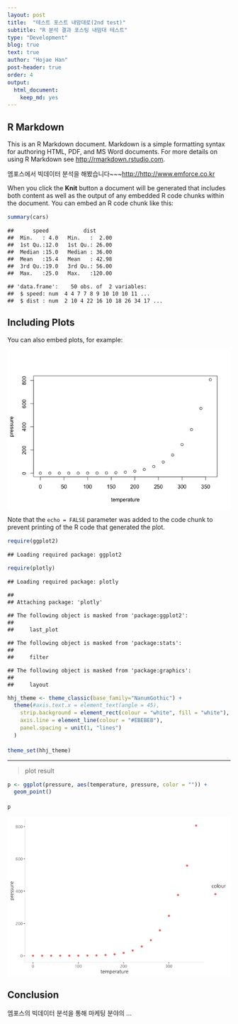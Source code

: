 ```yaml
---
layout: post
title:  "테스트 포스트 내맘대로(2nd test)"
subtitle: "R 분석 결과 포스팅 내맘대 테스트"
type: "Development"
blog: true
text: true
author: "Hojae Han"
post-header: true
order: 4
output: 
  html_document:
    keep_md: yes
---
```




## R Markdown

This is an R Markdown document. Markdown is a simple formatting syntax for authoring HTML, PDF, and MS Word documents. For more details on using R Markdown see <http://rmarkdown.rstudio.com>.

엠포스에서 빅데이터 분석을 해봤습니다~~~<http://http://www.emforce.co.kr>

When you click the **Knit** button a document will be generated that includes both content as well as the output of any embedded R code chunks within the document. You can embed an R code chunk like this:


```r
summary(cars)
```

```
##      speed           dist       
##  Min.   : 4.0   Min.   :  2.00  
##  1st Qu.:12.0   1st Qu.: 26.00  
##  Median :15.0   Median : 36.00  
##  Mean   :15.4   Mean   : 42.98  
##  3rd Qu.:19.0   3rd Qu.: 56.00  
##  Max.   :25.0   Max.   :120.00
```


```
## 'data.frame':	50 obs. of  2 variables:
##  $ speed: num  4 4 7 7 8 9 10 10 10 11 ...
##  $ dist : num  2 10 4 22 16 10 18 26 34 17 ...
```

## Including Plots

You can also embed plots, for example:

<img src="index_files/figure-html/pressure-1.png" style="display: block; margin: auto;" />

Note that the `echo = FALSE` parameter was added to the code chunk to prevent printing of the R code that generated the plot.


```r
require(ggplot2)
```

```
## Loading required package: ggplot2
```

```r
require(plotly)
```

```
## Loading required package: plotly
```

```
## 
## Attaching package: 'plotly'
```

```
## The following object is masked from 'package:ggplot2':
## 
##     last_plot
```

```
## The following object is masked from 'package:stats':
## 
##     filter
```

```
## The following object is masked from 'package:graphics':
## 
##     layout
```

```r
hhj_theme <- theme_classic(base_family="NanumGothic") +
  theme(#axis.text.x = element_text(angle = 45),
    strip.background = element_rect(colour = "white", fill = "white"), 
    axis.line = element_line(colour = "#EBEBEB"), 
    panel.spacing = unit(1, "lines")
  )

theme_set(hhj_theme)
```

---
> plot result


```r
p <- ggplot(pressure, aes(temperature, pressure, color = "")) +
  geom_point()

p
```

<img src="index_files/figure-html/unnamed-chunk-3-1.png" style="display: block; margin: auto;" />

## Conclusion

엠포스의 빅데이터 분석을 통해 마케팅 분야의 ...
